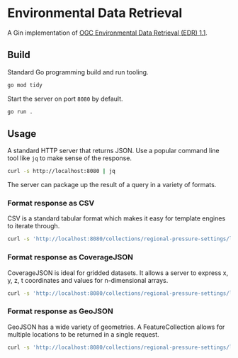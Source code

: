 # Environmental Data Retrieval

A Gin implementation of [OGC Environmental Data Retrieval (EDR) 1.1](https://docs.ogc.org/is/19-086r6/19-086r6.html).

## Build

Standard Go programming build and run tooling.

```sh
go mod tidy
```

Start the server on port `8080` by default.

```sh
go run .
```

## Usage

A standard HTTP server that returns JSON.
Use a popular command line tool like `jq` to make sense of the response.

```sh
curl -s http://localhost:8080 | jq
```

The server can package up the result of a query in a variety of formats.


### Format response as CSV

CSV is a standard tabular format which makes it easy for template engines to iterate through.

```sh
curl -s 'http://localhost:8080/collections/regional-pressure-settings/locations?f=CSV' | column -s, -t
```

### Format response as CoverageJSON

CoverageJSON is ideal for gridded datasets.
It allows a server to express x, y, z, t coordinates and values for n-dimensional arrays.

```sh
curl -s 'http://localhost:8080/collections/regional-pressure-settings/locations?f=CoverageJSON' | jq
```

### Format response as GeoJSON

GeoJSON has a wide variety of geometries.
A FeatureCollection allows for multiple locations to be returned in a single request.

```sh
curl -s 'http://localhost:8080/collections/regional-pressure-settings/locations?f=GeoJSON' | jq
```

